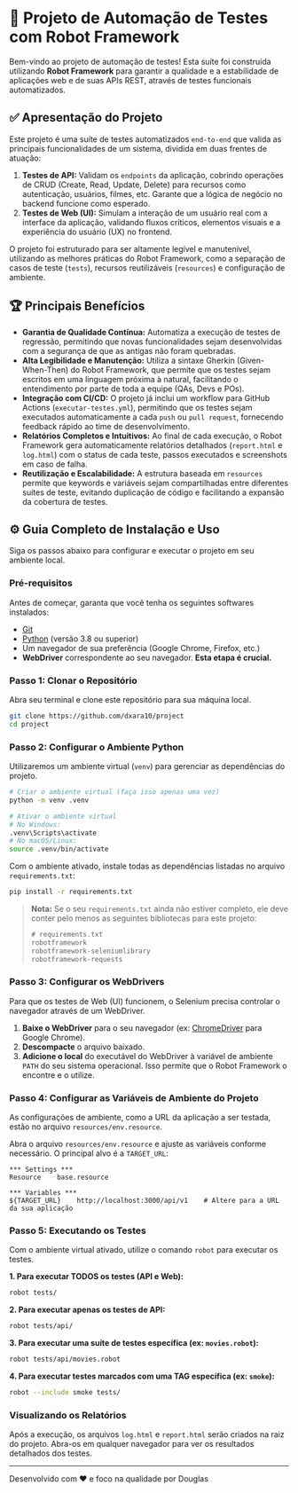 # 🤖 Projeto de Automação de Testes com Robot Framework

Bem-vindo ao projeto de automação de testes! Esta suíte foi construída utilizando **Robot Framework** para garantir a qualidade e a estabilidade de aplicações web e de suas APIs REST, através de testes funcionais automatizados.

## ✅ Apresentação do Projeto

Este projeto é uma suíte de testes automatizados `end-to-end` que valida as principais funcionalidades de um sistema, dividida em duas frentes de atuação:

1.  **Testes de API:** Validam os `endpoints` da aplicação, cobrindo operações de CRUD (Create, Read, Update, Delete) para recursos como autenticação, usuários, filmes, etc. Garante que a lógica de negócio no backend funcione como esperado.
2.  **Testes de Web (UI):** Simulam a interação de um usuário real com a interface da aplicação, validando fluxos críticos, elementos visuais e a experiência do usuário (UX) no frontend.

O projeto foi estruturado para ser altamente legível e manutenível, utilizando as melhores práticas do Robot Framework, como a separação de casos de teste (`tests`), recursos reutilizáveis (`resources`) e configuração de ambiente.

## 🏆 Principais Benefícios

* **Garantia de Qualidade Contínua:** Automatiza a execução de testes de regressão, permitindo que novas funcionalidades sejam desenvolvidas com a segurança de que as antigas não foram quebradas.
* **Alta Legibilidade e Manutenção:** Utiliza a sintaxe Gherkin (Given-When-Then) do Robot Framework, que permite que os testes sejam escritos em uma linguagem próxima à natural, facilitando o entendimento por parte de toda a equipe (QAs, Devs e POs).
* **Integração com CI/CD:** O projeto já inclui um workflow para GitHub Actions (`executar-testes.yml`), permitindo que os testes sejam executados automaticamente a cada `push` ou `pull request`, fornecendo feedback rápido ao time de desenvolvimento.
* **Relatórios Completos e Intuitivos:** Ao final de cada execução, o Robot Framework gera automaticamente relatórios detalhados (`report.html` e `log.html`) com o status de cada teste, passos executados e screenshots em caso de falha.
* **Reutilização e Escalabilidade:** A estrutura baseada em `resources` permite que keywords e variáveis sejam compartilhadas entre diferentes suítes de teste, evitando duplicação de código e facilitando a expansão da cobertura de testes.

## ⚙️ Guia Completo de Instalação e Uso

Siga os passos abaixo para configurar e executar o projeto em seu ambiente local.

### Pré-requisitos

Antes de começar, garanta que você tenha os seguintes softwares instalados:
* [Git](https://git-scm.com/)
* [Python](https://www.python.org/downloads/) (versão 3.8 ou superior)
* Um navegador de sua preferência (Google Chrome, Firefox, etc.)
* **WebDriver** correspondente ao seu navegador. **Esta etapa é crucial.**

### Passo 1: Clonar o Repositório

Abra seu terminal e clone este repositório para sua máquina local.

```bash
git clone https://github.com/dxara10/project
cd project
```

### Passo 2: Configurar o Ambiente Python

Utilizaremos um ambiente virtual (`venv`) para gerenciar as dependências do projeto.

```bash
# Criar o ambiente virtual (faça isso apenas uma vez)
python -m venv .venv

# Ativar o ambiente virtual
# No Windows:
.venv\Scripts\activate
# No macOS/Linux:
source .venv/bin/activate
```

Com o ambiente ativado, instale todas as dependências listadas no arquivo `requirements.txt`:

```bash
pip install -r requirements.txt
```
> **Nota:** Se o seu `requirements.txt` ainda não estiver completo, ele deve conter pelo menos as seguintes bibliotecas para este projeto:
> ```txt
> # requirements.txt
> robotframework
> robotframework-seleniumlibrary
> robotframework-requests
> ```

### Passo 3: Configurar os WebDrivers

Para que os testes de Web (UI) funcionem, o Selenium precisa controlar o navegador através de um WebDriver.

1.  **Baixe o WebDriver** para o seu navegador (ex: [ChromeDriver](https://googlechromelabs.github.io/chrome-for-testing/) para Google Chrome).
2.  **Descompacte** o arquivo baixado.
3.  **Adicione o local** do executável do WebDriver à variável de ambiente `PATH` do seu sistema operacional. Isso permite que o Robot Framework o encontre e o utilize.

### Passo 4: Configurar as Variáveis de Ambiente do Projeto

As configurações de ambiente, como a URL da aplicação a ser testada, estão no arquivo `resources/env.resource`.

Abra o arquivo `resources/env.resource` e ajuste as variáveis conforme necessário. O principal alvo é a `TARGET_URL`:

```robotframework
*** Settings ***
Resource    base.resource

*** Variables ***
${TARGET_URL}    http://localhost:3000/api/v1    # Altere para a URL da sua aplicação
```

### Passo 5: Executando os Testes

Com o ambiente virtual ativado, utilize o comando `robot` para executar os testes.

**1. Para executar TODOS os testes (API e Web):**
```bash
robot tests/
```

**2. Para executar apenas os testes de API:**
```bash
robot tests/api/
```

**3. Para executar uma suíte de testes específica (ex: `movies.robot`):**
```bash
robot tests/api/movies.robot
```

**4. Para executar testes marcados com uma TAG específica (ex: `smoke`):**
```bash
robot --include smoke tests/
```

### Visualizando os Relatórios

Após a execução, os arquivos `log.html` e `report.html` serão criados na raiz do projeto. Abra-os em qualquer navegador para ver os resultados detalhados dos testes.

---
Desenvolvido com ❤️ e foco na qualidade por Douglas